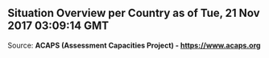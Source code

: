 ## Situation Overview per Country as of Tue, 21 Nov 2017 03:09:14 GMT

Source: **ACAPS (Assessment Capacities Project) - https://www.acaps.org**